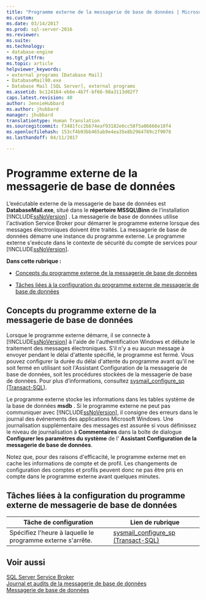 ```yaml
---
title: "Programme externe de la messagerie de base de données | Microsoft Docs"
ms.custom: 
ms.date: 03/14/2017
ms.prod: sql-server-2016
ms.reviewer: 
ms.suite: 
ms.technology:
- database-engine
ms.tgt_pltfrm: 
ms.topic: article
helpviewer_keywords:
- external programs [Database Mail]
- DatabaseMail90.exe
- Database Mail [SQL Server], external programs
ms.assetid: bc124164-eb6e-4b7f-bf66-98a3113d02f7
caps.latest.revision: 40
author: JennieHubbard
ms.author: jhubbard
manager: jhubbard
translationtype: Human Translation
ms.sourcegitcommit: f3481fcc2bb74eaf93182e6cc58f5a06666e10f4
ms.openlocfilehash: 153cf4b93bb465ab9e4ea35e8b2964789c2f9078
ms.lasthandoff: 04/11/2017

---
```

# <a name="database-mail-external-program"></a>Programme externe de la messagerie de base de données
  L’exécutable externe de la messagerie de base de données est **DatabaseMail.exe**, situé dans le **répertoire MSSQL\Binn** de l’installation [!INCLUDE[ssNoVersion](../../includes/ssnoversion-md.md)] . La messagerie de base de données utilise l'activation Service Broker pour démarrer le programme externe lorsque des messages électroniques doivent être traités. La messagerie de base de données démarre une instance du programme externe. Le programme externe s'exécute dans le contexte de sécurité du compte de services pour [!INCLUDE[ssNoVersion](../../includes/ssnoversion-md.md)].  
  
 **Dans cette rubrique :**  
  
-   [Concepts du programme externe de la messagerie de base de données](#ComponentsAndConcepts)  
  
-   [Tâches liées à la configuration du programme externe de messagerie de base de données](#RelatedTasks)  
  
##  <a name="ComponentsAndConcepts"></a> Concepts du programme externe de la messagerie de base de données  
 Lorsque le programme externe démarre, il se connecte à [!INCLUDE[ssNoVersion](../../includes/ssnoversion-md.md)] à l'aide de l'authentification Windows et débute le traitement des messages électroniques. S'il n'y a eu aucun message à envoyer pendant le délai d'attente spécifié, le programme est fermé. Vous pouvez configurer la durée du délai d'attente du programme avant qu'il ne soit fermé en utilisant soit l'Assistant Configuration de la messagerie de base de données, soit les procédures stockées de la messagerie de base de données. Pour plus d’informations, consultez [sysmail_configure_sp &#40;Transact-SQL&#41;](../../relational-databases/system-stored-procedures/sysmail-configure-sp-transact-sql.md).  
  
 Le programme externe stocke les informations dans les tables système de la base de données **msdb** . Si le programme externe ne peut pas communiquer avec [!INCLUDE[ssNoVersion](../../includes/ssnoversion-md.md)], il consigne des erreurs dans le journal des événements des applications Microsoft Windows. Une journalisation supplémentaire des messages est assurée si vous définissez le niveau de journalisation à **Commentaires** dans la boîte de dialogue **Configurer les paramètres du système** de l' **Assistant Configuration de la messagerie de base de données**.  
  
 Notez que, pour des raisons d'efficacité, le programme externe met en cache les informations de compte et de profil. Les changements de configuration des comptes et profils peuvent donc ne pas être pris en compte dans le programme externe avant quelques minutes.  
  
##  <a name="RelatedTasks"></a> Tâches liées à la configuration du programme externe de messagerie de base de données  
  
|Tâche de configuration|Lien de rubrique|  
|------------------------|----------------|  
|Spécifiez l'heure à laquelle le programme externe s'arrête.|[sysmail_configure_sp &#40;Transact-SQL&#41;](../../relational-databases/system-stored-procedures/sysmail-configure-sp-transact-sql.md)|  
  
## <a name="see-also"></a>Voir aussi  
 [SQL Server Service Broker](../../database-engine/configure-windows/sql-server-service-broker.md)   
 [Journal et audits de la messagerie de base de données](../../relational-databases/database-mail/database-mail-log-and-audits.md)   
 [Messagerie de base de données](../../relational-databases/database-mail/database-mail.md)  
  
  
